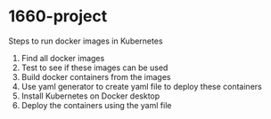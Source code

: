 # 1660-project

Steps to run docker images in Kubernetes

1. Find all docker images
2. Test to see if these images can be used
3. Build docker containers from the images
4. Use yaml generator to create yaml file to deploy these containers
5. Install Kubernetes on Docker desktop
6. Deploy the containers using the yaml file

